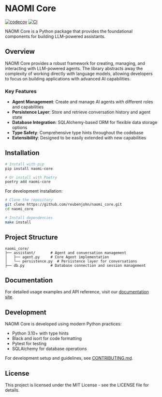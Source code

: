 # NAOMI Core

[![codecov](https://codecov.io/gh/reubenjohn/naomi_core/branch/main/graph/badge.svg?token=naomi_core_token_here)](https://codecov.io/gh/reubenjohn/naomi_core/branch/main)
[![CI](https://github.com/reubenjohn/naomi_core/actions/workflows/main.yml/badge.svg)](https://github.com/reubenjohn/naomi_core/actions/workflows/main.yml)

NAOMI Core is a Python package that provides the foundational components for building LLM-powered assistants.

## Overview

NAOMI Core provides a robust framework for creating, managing, and interacting with LLM-powered agents. The library abstracts away the complexity of working directly with language models, allowing developers to focus on building applications with advanced AI capabilities.

### Key Features

- **Agent Management**: Create and manage AI agents with different roles and capabilities
- **Persistence Layer**: Store and retrieve conversation history and agent state
- **Database Integration**: SQLAlchemy-based ORM for flexible data storage options
- **Type Safety**: Comprehensive type hints throughout the codebase
- **Extensibility**: Designed to be easily extended with new capabilities

## Installation

```bash
# Install with pip
pip install naomi-core

# Or install with Poetry
poetry add naomi-core
```

For development installation:
```bash
# Clone the repository
git clone https://github.com/reubenjohn/naomi_core.git
cd naomi_core

# Install dependencies
make install
```

## Project Structure

```
naomi_core/
├── assistant/       # Agent and conversation management
│   ├── agent.py     # Core Agent implementation
│   └── persistence.py  # Persistence layer for conversations
├── db.py            # Database connection and session management
```

## Documentation

For detailed usage examples and API reference, visit our [documentation site](https://reubenjohn.github.io/naomi_core/).

## Development

NAOMI Core is developed using modern Python practices:

- Python 3.10+ with type hints
- Black and isort for code formatting
- Pytest for testing
- SQLAlchemy for database operations

For development setup and guidelines, see [CONTRIBUTING.md](CONTRIBUTING.md).

## License

This project is licensed under the MIT License - see the LICENSE file for details.
